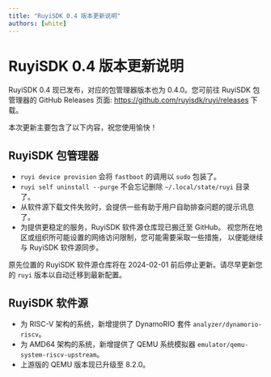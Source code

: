 ```yaml
---
title: "RuyiSDK 0.4 版本更新说明"
authors: [white]
---
```


# RuyiSDK 0.4 版本更新说明

RuyiSDK 0.4 现已发布，对应的包管理器版本也为 0.4.0。您可前往 RuyiSDK 包管理器的
GitHub Releases 页面: https://github.com/ruyisdk/ruyi/releases 下载。

本次更新主要包含了以下内容，祝您使用愉快！

## RuyiSDK 包管理器

- `ruyi device provision` 会将 `fastboot` 的调用以 `sudo` 包装了。
- `ruyi self uninstall --purge` 不会忘记删除 `~/.local/state/ruyi` 目录了。
- 从软件源下载文件失败时，会提供一些有助于用户自助排查问题的提示讯息了。
- 为提供更稳定的服务，RuyiSDK 软件源仓库现已搬迁至 GitHub。
  视您所在地区或组织所可能设置的网络访问限制，您可能需要采取一些措施，
  以便能继续与 RuyiSDK 软件源同步。

原先位置的 RuyiSDK 软件源仓库将在 2024-02-01 前后停止更新。请尽早更新您的
`ruyi` 版本以自动迁移到最新配置。

## RuyiSDK 软件源

- 为 RISC-V 架构的系统，新增提供了 DynamoRIO 套件 `analyzer/dynamorio-riscv`。
- 为 AMD64 架构的系统，新增提供了 QEMU 系统模拟器 `emulator/qemu-system-riscv-upstream`。
- 上游版的 QEMU 版本现已升级至 8.2.0。
